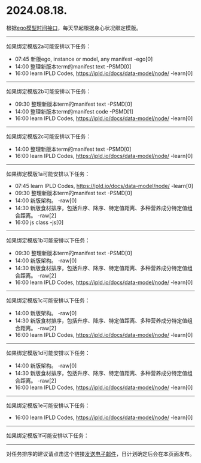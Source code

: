 # 2024.08.18.

根据[ego模型时间接口](https://gitee.com/hyg/blog/blob/master/timeflow.md)，每天早起根据身心状况绑定模版。

---
如果绑定模版2a可能安排以下任务：

- 07:45	新版ego, instance or model, any manifest -ego[0]
- 14:00	整理新版本term的manifest text -PSMD[0]
- 16:00	learn IPLD Codes, https://ipld.io/docs/data-model/node/ -learn[0]

---
如果绑定模版2b可能安排以下任务：

- 09:30	整理新版本term的manifest text -PSMD[0]
- 14:00	整理新版本term的manifest code -PSMD[1]
- 16:00	learn IPLD Codes, https://ipld.io/docs/data-model/node/ -learn[0]

---
如果绑定模版2c可能安排以下任务：

- 14:00	整理新版本term的manifest text -PSMD[0]
- 16:00	learn IPLD Codes, https://ipld.io/docs/data-model/node/ -learn[0]

---
如果绑定模版1a可能安排以下任务：

- 07:45	learn IPLD Codes, https://ipld.io/docs/data-model/node/ -learn[0]
- 09:30	整理新版本term的manifest text -PSMD[0]
- 14:00	新版架构。 -raw[0]
- 14:30	新版食材排序，包括升序、降序、特定值距离、多种营养成分特定值组合距离。 -raw[2]
- 16:00	js class -js[0]

---
如果绑定模版1b可能安排以下任务：

- 09:30	整理新版本term的manifest text -PSMD[0]
- 14:00	新版架构。 -raw[0]
- 14:30	新版食材排序，包括升序、降序、特定值距离、多种营养成分特定值组合距离。 -raw[2]
- 16:00	learn IPLD Codes, https://ipld.io/docs/data-model/node/ -learn[0]

---
如果绑定模版1c可能安排以下任务：

- 14:00	新版架构。 -raw[0]
- 14:30	新版食材排序，包括升序、降序、特定值距离、多种营养成分特定值组合距离。 -raw[2]
- 16:00	learn IPLD Codes, https://ipld.io/docs/data-model/node/ -learn[0]

---
如果绑定模版1d可能安排以下任务：

- 14:00	新版架构。 -raw[0]
- 14:30	新版食材排序，包括升序、降序、特定值距离、多种营养成分特定值组合距离。 -raw[2]
- 16:00	learn IPLD Codes, https://ipld.io/docs/data-model/node/ -learn[0]

---
如果绑定模版1e可能安排以下任务：

- 16:00	learn IPLD Codes, https://ipld.io/docs/data-model/node/ -learn[0]

---
如果绑定模版1f可能安排以下任务：


---
对任务排序的建议请点击这个链接<a href="mailto:huangyg@mars22.com?subject=关于2024.08.18.任务排序的建议&body=date: 2024.08.18.%0D%0Afile: ../../blog/release/time/d.20240818.md%0D%0A---请勿修改邮件主题及以上内容---%0D%0A">发送电子邮件</a>，日计划确定后会在本页面发布。